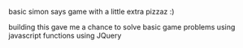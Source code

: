 basic simon says game with a little extra pizzaz :)

building this gave me a chance to solve basic game problems using javascript functions using JQuery
